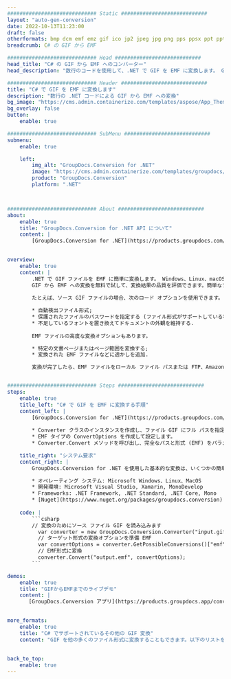 ```yaml
---
############################# Static ############################
layout: "auto-gen-conversion"
date: 2022-10-13T11:23:00
draft: false
otherformats: bmp dcm emf emz gif ico jp2 jpeg jpg png pps ppsx ppt pptx psb psd svg svgz tga tif tiff webp wmf wmz
breadcrumb: C# の GIF から EMF

############################# Head ############################
head_title: "C# の GIF から EMF へのコンバーター"
head_description: "数行のコードを使用して、.NET で GIF を EMF に変換します。 GroupDocs ドキュメント変換 API を使用して、160 を超えるファイル形式を変換します。"

############################# Header ############################
title: "C# で GIF を EMF に変換します"
description: "数行の .NET コードによる GIF から EMF への変換"
bg_image: "https://cms.admin.containerize.com/templates/aspose/App_Themes/V3/images/bg/header1.png"
bg_overlay: false
button:
    enable: true

############################# SubMenu ############################
submenu:
    enable: true

    left:
        img_alt: "GroupDocs.Conversion for .NET"
        image: "https://cms.admin.containerize.com/templates/groupdocs/images/product-logos/90x90-noborder/groupdocs-conversion-net.png"
        product: "GroupDocs.Conversion"
        platform: ".NET"



############################# About ############################
about:
    enable: true
    title: "GroupDocs.Conversion for .NET API について"
    content: |
        [GroupDocs.Conversion for .NET](https://products.groupdocs.com/conversion/net/) を使用して、Microsoft Word、Excel、PowerPoint、PDF、Visio、およびその他の形式を変換できます。 GroupDocs.Conversion は、高いパフォーマンスが要求されるバックエンドおよび内部システムに適したスタンドアロン API です。 Microsoft や Open Office などのソフトウェアには依存しません。
    

overview:
    enable: true
    content: |
        .NET で GIF ファイルを EMF に簡単に変換します。 Windows、Linux、macOS など、任意のプラットフォームで C# コード行を 2 行だけ使用できます。
        GIF から EMF への変換を無料で試して、変換結果の品質を評価できます。簡単なファイル変換のシナリオに加えて、ソース GIF ファイルをロードし、出力 EMF 結果を保存するためのより高度なオプションを試すことができます。 
        
        たとえば、ソース GIF ファイルの場合、次のロード オプションを使用できます。

        * 自動検出ファイル形式;
        * 保護されたファイルのパスワードを指定する (ファイル形式がサポートしている場合);
        * 不足しているフォントを置き換えてドキュメントの外観を維持する.
        
        EMF ファイルの高度な変換オプションもあります。

        * 特定の文書ページまたはページ範囲を変換する;
        * 変換された EMF ファイルなどに透かしを追加.

        変換が完了したら、EMF ファイルをローカル ファイル パスまたは FTP、Amazon S3、Google Drive、Dropbox などのサードパーティ ストレージに保存できます。注意してください - GIF を {{ に変換するにはTO}} MS Office、Open Office、Adobe Acrobat Reader などの追加のソフトウェアをインストールする必要はありません。


############################# Steps ############################
steps:
    enable: true
    title_left: "C# で GIF を EMF に変換する手順"
    content_left: |
        [GroupDocs.Conversion for .NET](https://products.groupdocs.com/conversion/net/) を使用すると、開発者は数行のコードで GIF ファイルを EMF に簡単に変換できます。
        
        * Converter クラスのインスタンスを作成し、ファイル GIF にフル パスを指定します。
        * EMF タイプの ConvertOptions を作成して設定します。
        * Converter.Convert メソッドを呼び出し、完全なパスと形式 (EMF) をパラメーターとして渡します。

    title_right: "システム要求"
    content_right: |
        GroupDocs.Conversion for .NET を使用した基本的な変換は、いくつかの簡単な手順で実行できます。当社の API は、すべての主要なプラットフォームとオペレーティング システムでサポートされています。以下のコードを実行する前に、システムに次の前提条件がインストールされていることを確認してください。

        * オペレーティング システム: Microsoft Windows、Linux、MacOS
        * 開発環境: Microsoft Visual Studio, Xamarin, MonoDevelop
        * Frameworks: .NET Framework, .NET Standard, .NET Core, Mono
        * [Nuget](https://www.nuget.org/packages/groupdocs.conversion) から最新の GroupDocs.Conversion for .NET を取得します
         
    code: |
        ```csharp    
        // 変換のためにソース ファイル GIF を読み込みます
          var converter = new GroupDocs.Conversion.Converter("input.gif");
          // ターゲット形式の変換オプションを準備 EMF
          var convertOptions = converter.GetPossibleConversions()["emf"].ConvertOptions;
          // EMF形式に変換
          converter.Convert("output.emf", convertOptions);
        ```

demos:
    enable: true
    title: "GIFからEMFまでのライブデモ"
    content: |
       [GroupDocs.Conversion アプリ](https://products.groupdocs.app/conversion/family) Web サイトにアクセスして、今すぐ GIF を EMF に変換してください。オンラインデモには次の利点があります
          

more_formats:
    enable: true
    title: "C# でサポートされているその他の GIF 変換"
    content: "GIF を他の多くのファイル形式に変換することもできます。以下のリストをご覧ください。"
       
       
back_to_top:
    enable: true
---
```

